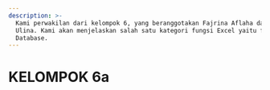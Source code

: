 ```yaml
---
description: >-
  Kami perwakilan dari kelompok 6, yang beranggotakan Fajrina Aflaha dan Roma
  Ulina. Kami akan menjelaskan salah satu kategori fungsi Excel yaitu fungsi
  Database.
---
```


# KELOMPOK 6a

